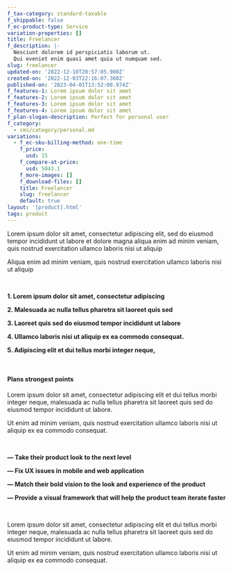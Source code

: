 ```yaml
---
f_tax-category: standard-taxable
f_shippable: false
f_ec-product-type: Service
variation-properties: []
title: Freelancer
f_description: |-
  Nesciunt dolorem id perspiciatis laborum ut.
  Qui eveniet enim quasi amet quia ut numquam sed.
slug: freelancer
updated-on: '2022-12-10T20:57:05.980Z'
created-on: '2022-12-03T22:16:07.360Z'
published-on: '2023-04-01T13:52:00.974Z'
f_features-1: Lorem ipsum dolor sit amet
f_features-2: Lorem ipsum dolor sit amet
f_features-3: Lorem ipsum dolor sit amet
f_features-4: Lorem ipsum dolor sit amet
f_plan-slogan-description: Perfect for personal user
f_category:
  - cms/category/personal.md
variations:
  - f_ec-sku-billing-method: one-time
    f_price:
      usd: 15
    f_compare-at-price:
      usd: 5043.1
    f_more-images: []
    f_download-files: []
    title: Freelancer
    slug: freelancer
    default: true
layout: '[product].html'
tags: product
---
```


Lorem ipsum dolor sit amet, consectetur adipiscing elit, sed do eiusmod tempor incididunt ut labore et dolore magna aliqua enim ad minim veniam, quis nostrud exercitation ullamco laboris nisi ut aliquip

Aliqua enim ad minim veniam, quis nostrud exercitation ullamco laboris nisi ut aliquip

‍

**1\. Lorem ipsum dolor sit amet, consectetur adipiscing**

**2\. Malesuada ac nulla tellus pharetra sit laoreet quis sed**

**3\. Laoreet quis sed do eiusmod tempor incididunt ut labore**

**4\. Ullamco laboris nisi ut aliquip ex ea commodo consequat.**

**5\. Adipiscing elit et dui tellus morbi integer neque,**

**‍**

#### Plans strongest points

Lorem ipsum dolor sit amet, consectetur adipiscing elit et dui tellus morbi integer neque, malesuada ac nulla tellus pharetra sit laoreet quis sed do eiusmod tempor incididunt ut labore.

Ut enim ad minim veniam, quis nostrud exercitation ullamco laboris nisi ut aliquip ex ea commodo consequat.

‍**‍**

**— Take their product look to the next level**

**— Fix UX issues in mobile and web application**

**— Match their bold vision to the look and experience of the product**

**— Provide a visual framework that will help the product team iterate faster**

**‍**

Lorem ipsum dolor sit amet, consectetur adipiscing elit et dui tellus morbi integer neque, malesuada ac nulla tellus pharetra sit laoreet quis sed do eiusmod tempor incididunt ut labore.

Ut enim ad minim veniam, quis nostrud exercitation ullamco laboris nisi ut aliquip ex ea commodo consequat.
